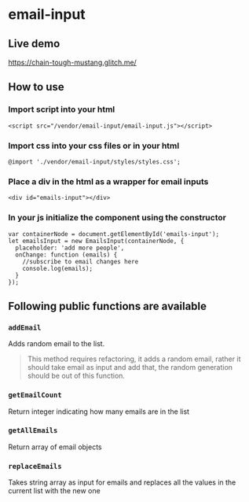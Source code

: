 # email-input

## Live demo
https://chain-tough-mustang.glitch.me/

## How to use
### Import script into your html
```<script src="/vendor/email-input/email-input.js"></script>```

### Import css into your css files or in your html
```@import './vendor/email-input/styles/styles.css';```

### Place a div in the html as a wrapper for email inputs
```<div id="emails-input"></div>```

### In your js initialize the component using the constructor
````
var containerNode = document.getElementById('emails-input');
let emailsInput = new EmailsInput(containerNode, {
  placeholder: 'add more people',
  onChange: function (emails) {
    //subscribe to email changes here
    console.log(emails);
  }
});
````

## Following public functions are available
### ```addEmail```
Adds random email to the list.
> This method requires refactoring, it adds a random email, rather it should take email as input and add that, the random generation should be out of this function.

### ```getEmailCount```
Return integer indicating how many emails are in the list

### ```getAllEmails```
Return array of email objects

### ```replaceEmails```
Takes string array as input for emails and replaces all the values in the current list with the new one

